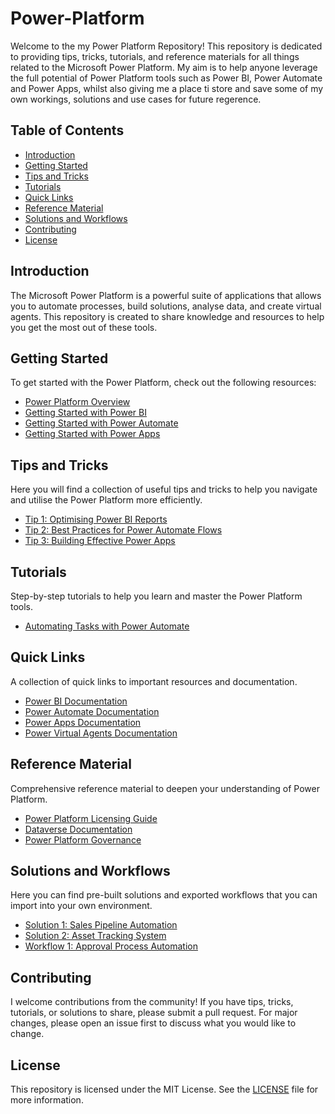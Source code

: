 # Power-Platform

Welcome to the my Power Platform Repository! This repository is dedicated to providing tips, tricks, tutorials, and reference materials for all things related to the Microsoft Power Platform. My aim is to help anyone leverage the full potential of Power Platform tools such as Power BI, Power Automate and Power Apps, whilst also giving me a place ti store and save some of my own workings, solutions and use cases for future regerence.

## Table of Contents

- [Introduction](#introduction)
- [Getting Started](#getting-started)
- [Tips and Tricks](#tips-and-tricks)
- [Tutorials](#tutorials)
- [Quick Links](#quick-links)
- [Reference Material](#reference-material)
- [Solutions and Workflows](#solutions-and-workflows)
- [Contributing](#contributing)
- [License](#license)

## Introduction

The Microsoft Power Platform is a powerful suite of applications that allows you to automate processes, build solutions, analyse data, and create virtual agents. This repository is created to share knowledge and resources to help you get the most out of these tools.

## Getting Started

To get started with the Power Platform, check out the following resources:
- [Power Platform Overview](https://powerplatform.microsoft.com/)
- [Getting Started with Power BI](https://docs.microsoft.com/en-us/power-bi/fundamentals/power-bi-overview)
- [Getting Started with Power Automate](https://docs.microsoft.com/en-us/power-automate/getting-started)
- [Getting Started with Power Apps](https://docs.microsoft.com/en-us/powerapps/powerapps-overview)

## Tips and Tricks

Here you will find a collection of useful tips and tricks to help you navigate and utilise the Power Platform more efficiently.

- [Tip 1: Optimising Power BI Reports](tips/optimising-power-bi-reports.md)
- [Tip 2: Best Practices for Power Automate Flows](tips/best-practices-power-automate.md)
- [Tip 3: Building Effective Power Apps](tips/building-effective-power-apps.md)

## Tutorials

Step-by-step tutorials to help you learn and master the Power Platform tools.

- [Automating Tasks with Power Automate](tutorials/automating-tasks-power-automate.md)

## Quick Links

A collection of quick links to important resources and documentation.

- [Power BI Documentation](https://docs.microsoft.com/en-us/power-bi/)
- [Power Automate Documentation](https://docs.microsoft.com/en-us/power-automate/)
- [Power Apps Documentation](https://docs.microsoft.com/en-us/powerapps/)
- [Power Virtual Agents Documentation](https://docs.microsoft.com/en-us/power-virtual-agents/)

## Reference Material

Comprehensive reference material to deepen your understanding of Power Platform.

- [Power Platform Licensing Guide](reference/power-platform-licensing-guide.md)
- [Dataverse Documentation](https://docs.microsoft.com/en-us/powerapps/maker/data-platform/data-platform-intro)
- [Power Platform Governance](reference/power-platform-governance.md)

## Solutions and Workflows

Here you can find pre-built solutions and exported workflows that you can import into your own environment.

- [Solution 1: Sales Pipeline Automation](solutions/sales-pipeline-automation.zip)
- [Solution 2: Asset Tracking System](solutions/asset-tracking-system.zip)
- [Workflow 1: Approval Process Automation](workflows/approval-process-automation.zip)

## Contributing

I welcome contributions from the community! If you have tips, tricks, tutorials, or solutions to share, please submit a pull request. For major changes, please open an issue first to discuss what you would like to change.

## License

This repository is licensed under the MIT License. See the [LICENSE](LICENSE) file for more information.